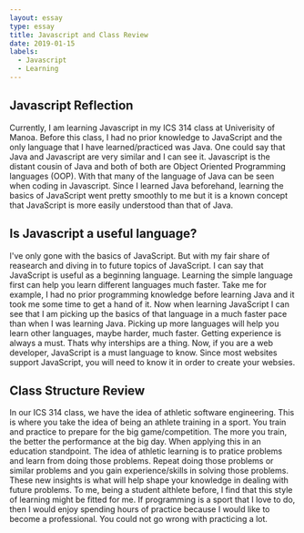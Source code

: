 ```yaml
---
layout: essay
type: essay
title: Javascript and Class Review
date: 2019-01-15
labels:
  - Javascript 
  - Learning
---
```


## Javascript Reflection 
   Currently, I am learning Javascript in my ICS 314 class at Univerisity of Manoa. Before this class, I had no prior knowledge to JavaScript and the only language that I have learned/practiced was Java. One could say that Java and Javascript are very similar and I can see it. Javascript is the distant cousin of Java and both of both are Object Oriented Programming languages (OOP). With that many of the language of Java can be seen when coding in Javascript. Since I learned Java beforehand, learning the basics of JavaScript went pretty smoothly to me but it is a known concept that JavaScript is more easily understood than that of Java. 

## Is Javascript a useful language? 
   I've only gone with the basics of JavaScript. But with my fair share of reasearch and diving in to future topics of JavaScript. I can say that JavaScript is useful as a beginning language. Learning the simple language first can help you learn different languages much faster. Take me for example, I had no prior programming knowledge before learning Java and it took me some time to get a hand of it. Now when learning JavaScript I can see that I am picking up the basics of that language in a much faster pace than when I was learning Java. Picking up more languages will help you learn other languages, maybe harder, much faster. Getting experience is always a must. Thats why interships are a thing. Now, if you are a web developer, JavaScript is a must language to know. Since most websites support JavaScript, you will need to know it in order to create your websies. 

## Class Structure Review 
   In our ICS 314 class, we have the idea of athletic software engineering. This is where you take the idea of being an athlete training in a sport. You train and practice to prepare for the big game/competition. The more you train, the better the performance at the big day. When applying this in an education standpoint. The idea of athletic learning is to pratice problems and learn from doing those problems. Repeat doing those problems or similar problems and you gain experience/skills in solving those problems. These new insights is what will help shape your knowledge in dealing with future problems. To me, being a student althlete before, I find that this style of learning might be fitted for me. If programming is a sport that I love to do, then I would enjoy spending hours of practice because I would like to become a professional. You could not go wrong with practicing a lot. 
